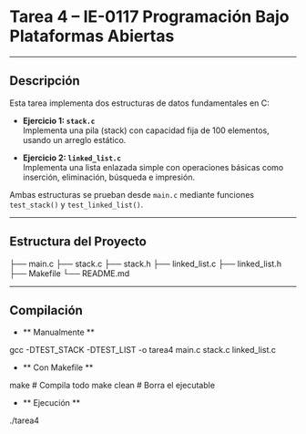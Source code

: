 # Tarea 4 – IE-0117 Programación Bajo Plataformas Abiertas

---

## Descripción

Esta tarea implementa dos estructuras de datos fundamentales en C:

- **Ejercicio 1: `stack.c`**  
  Implementa una pila (stack) con capacidad fija de 100 elementos, usando un arreglo estático.

- **Ejercicio 2: `linked_list.c`**  
  Implementa una lista enlazada simple con operaciones básicas como inserción, eliminación, búsqueda e impresión.

Ambas estructuras se prueban desde `main.c` mediante funciones `test_stack()` y `test_linked_list()`.

---

## Estructura del Proyecto

├── main.c
├── stack.c
├── stack.h
├── linked_list.c
├── linked_list.h
├── Makefile
└── README.md


---

## Compilación

- ** Manualmente **
  
gcc -DTEST_STACK -DTEST_LIST -o tarea4 main.c stack.c linked_list.c

- ** Con Makefile **

make            # Compila todo
make clean      # Borra el ejecutable

- ** Ejecución **

./tarea4













